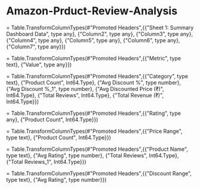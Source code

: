 # Amazon-Prduct-Review-Analysis

= Table.TransformColumnTypes(#"Promoted Headers",{{"Sheet 1: Summary Dashboard Data", type any}, {"Column2", type any}, {"Column3", type any}, {"Column4", type any}, {"Column5", type any}, {"Column6", type any}, {"Column7", type any}})

= Table.TransformColumnTypes(#"Promoted Headers",{{"Metric", type text}, {"Value", type any}})

= Table.TransformColumnTypes(#"Promoted Headers",{{"Category", type text}, {"Product Count", Int64.Type}, {"Avg Discount %", type number}, {"Avg Discount %_1", type number}, {"Avg Discounted Price (₹)", Int64.Type}, {"Total Reviews", Int64.Type}, {"Total Revenue (₹)", Int64.Type}})

= Table.TransformColumnTypes(#"Promoted Headers",{{"Rating", type any}, {"Product Count", Int64.Type}})

= Table.TransformColumnTypes(#"Promoted Headers",{{"Price Range", type text}, {"Product Count", Int64.Type}})

= Table.TransformColumnTypes(#"Promoted Headers",{{"Product Name", type text}, {"Avg Rating", type number}, {"Total Reviews", Int64.Type}, {"Total Reviews_1", Int64.Type}})

= Table.TransformColumnTypes(#"Promoted Headers",{{"Discount Range", type text}, {"Avg Rating", type number}})
